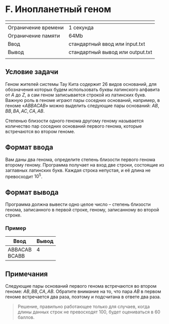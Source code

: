 # F. Инопланетный геном

[]()|[]()
-------------------|---
Ограничение времени|	1 секунда
Ограничение памяти |	64Mb
Ввод               |	стандартный ввод или input.txt
Вывод              |	стандартный вывод или output.txt
[]()|[]()

## Условие задачи
Геном жителей системы Тау Кита содержит $26$ видов оснований, для обозначения которых будем использовать буквы латинского алфавита от $A$ до $Z$, а сам геном записывается строкой из латинских букв. Важную роль в геноме играют пары соседних оснований, например, в геноме $«ABBACAB»$ можно выделить следующие пары оснований: $AB, BB, BA, AC, CA, AB$.

Степенью близости одного генома другому геному называется количество пар соседних оснований первого генома, которые встречаются во втором геноме.

## Формат ввода
Вам даны два генома, определите степень близости первого генома второму геному. Программа получает на вход две строки, состоящие из заглавных латинских букв. Каждая строка непустая, и её длина не превосходит $10^5$.

## Формат вывода
Программа должна вывести одно целое число – степень близости генома, записанного в первой строке, геному, записанному во второй строке.

### Пример
Ввод|Вывод
---|---
ABBACAB<br>BCABB|4<br><br>
[]()

## Примечания
Следующие пары оснований первого генома встречаются во втором геноме: $AB, BB, CA, AB$. Обратите внимание на то, что пара $AB$ в первом геноме встречается два раза, поэтому и подсчитана в ответе два раза.

>Решение, правильно работающее только для случаев, когда длины данных строк не превосходят $100$, будет оцениваться в $60$ баллов.

